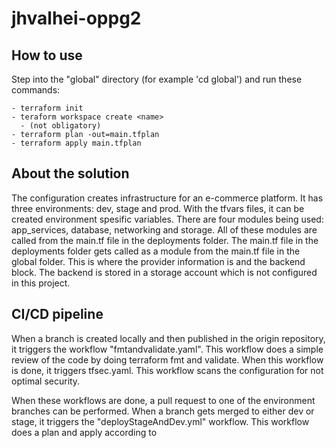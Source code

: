 # jhvalhei-oppg2
## How to use
Step into the "global" directory (for example 'cd global') and run these commands:

    - terraform init
    - teraform workspace create <name>
      - (not obligatory)
    - terraform plan -out=main.tfplan
    - terraform apply main.tfplan

## About the solution
The configuration creates infrastructure for an e-commerce platform. It has three environments: dev, stage and prod. With the tfvars files, it can be created environment spesific variables. There are four modules being used: app_services, database, networking and storage. All of these modules are called from the main.tf file in the deployments folder. The main.tf file in the deployments folder gets called as a module from the main.tf file in the global folder. This is where the provider information is and the backend block. The backend is stored in a storage account which is not configured in this project.

## CI/CD pipeline
When a branch is created locally and then published in the origin repository, it triggers the workflow "fmtandvalidate.yaml". This workflow does a simple review of the code by doing terraform fmt and validate. When this workflow is done, it triggers tfsec.yaml. This workflow scans the configuration for not optimal security. 

When these workflows are done, a pull request to one of the environment branches can be performed. When a branch gets merged to either dev or stage, it triggers the "deployStageAndDev.yml" workflow. This workflow does a plan and apply according to
 
